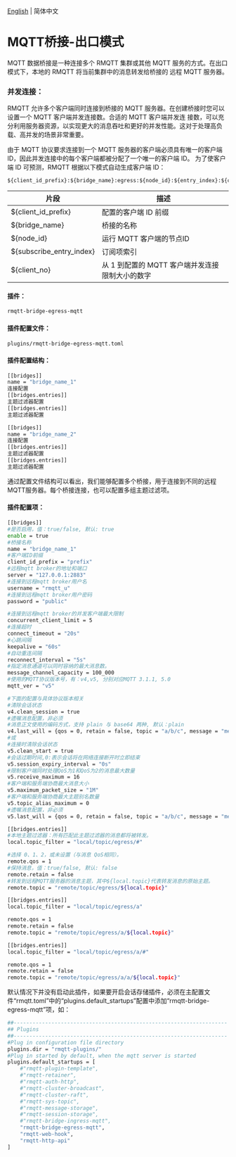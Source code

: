 [English](../en_US/bridge-egress-mqtt.md)  | 简体中文

# MQTT桥接-出口模式

MQTT 数据桥接是一种连接多个 RMQTT 集群或其他 MQTT 服务的方式。在出口模式下，本地的 RMQTT 将当前集群中的消息转发给桥接的
远程 MQTT 服务器。

### 并发连接：

RMQTT 允许多个客户端同时连接到桥接的 MQTT 服务器。在创建桥接时您可以设置一个 MQTT 客户端并发连接数。合适的 MQTT 客户端并发连
接数，可以充分利用服务器资源，以实现更大的消息吞吐和更好的并发性能。这对于处理高负载、高并发的场景非常重要。

由于 MQTT 协议要求连接到一个 MQTT 服务器的客户端必须具有唯一的客户端 ID，因此并发连接中的每个客户端都被分配了一个唯一的客户端 ID。
为了使客户端 ID 可预测，RMQTT 根据以下模式自动生成客户端 ID：

```
${client_id_prefix}:${bridge_name}:egress:${node_id}:${entry_index}:${client_no}
```


| 片段 | 描述                         |
| ---- |----------------------------|
| ${client_id_prefix} | 配置的客户端 ID 前缀               |
| ${bridge_name} | 桥接的名称                      |
| ${node_id}  | 运行 MQTT 客户端的节点ID           |
| ${subscribe_entry_index} | 订阅项索引                      |
| ${client_no} | 从 1 到配置的 MQTT 客户端并发连接限制大小的数字 |

#### 插件：

```bash
rmqtt-bridge-egress-mqtt
```

#### 插件配置文件：

```bash
plugins/rmqtt-bridge-egress-mqtt.toml
```

#### 插件配置结构：
```bash
[[bridges]]
name = "bridge_name_1"
连接配置
[[bridges.entries]]
主题过滤器配置
[[bridges.entries]]
主题过滤器配置

[[bridges]]
name = "bridge_name_2"
连接配置
[[bridges.entries]]
主题过滤器配置
[[bridges.entries]]
主题过滤器配置
```
通过配置文件结构可以看出，我们能够配置多个桥接，用于连接到不同的远程MQTT服务器。每个桥接连接，也可以配置多组主题过滤项。

#### 插件配置项：
```bash
[[bridges]]
#是否启用，值：true/false, 默认: true
enable = true
#桥接名称
name = "bridge_name_1"
#客户端ID前缀
client_id_prefix = "prefix"
#远程mqtt broker的地址和端口
server = "127.0.0.1:2883"
#连接到远程mqtt broker用户名
username = "rmqtt_u"
#连接到远程mqtt broker用户密码
password = "public"

#连接到远程mqtt broker的并发客户端最大限制
concurrent_client_limit = 5
#连接超时
connect_timeout = "20s"
#心跳间隔
keepalive = "60s"
#自动重连间隔
reconnect_interval = "5s"
#指定消息通道可以同时容纳的最大消息数。
message_channel_capacity = 100_000
#使用的MQTT协议版本号，有：v4,v5, 分别对应MQTT 3.1.1, 5.0
mqtt_ver = "v5"

#下面的配置与具体协议版本相关
#清除会话状态
v4.clean_session = true
#遗嘱消息配置，非必须
#消息正文使用的编码方式，支持 plain 与 base64 两种, 默认：plain
v4.last_will = {qos = 0, retain = false, topic = "a/b/c", message = "message content", encoding = "plain"}
#或
#连接时清除会话状态
v5.clean_start = true
#会话过期时间,0:表示会话将在网络连接断开时立即结束
v5.session_expiry_interval = "0s"
#限制客户端同时处理QoS为1和QoS为2的消息最大数量
v5.receive_maximum = 16
#客户端和服务端协商最大消息大小
v5.maximum_packet_size = "1M"
#客户端和服务端协商最大主题别名数量
v5.topic_alias_maximum = 0
#遗嘱消息配置，非必须
v5.last_will = {qos = 0, retain = false, topic = "a/b/c", message = "message content", encoding = "plain"}

[[bridges.entries]]
#本地主题过滤器：所有匹配此主题过滤器的消息都将被转发。
local.topic_filter = "local/topic/egress/#"

#选择 0、1、2，或未设置（与消息 QoS相同）。
remote.qos = 1
#保持消息，值：true/false, 默认: false
remote.retain = false
#转发到远程MQTT服务器的消息主题，其中${local.topic}代表转发消息的原始主题。
remote.topic = "remote/topic/egress/${local.topic}"

[[bridges.entries]]
local.topic_filter = "local/topic/egress/a"

remote.qos = 1
remote.retain = false
remote.topic = "remote/topic/egress/a/${local.topic}"

[[bridges.entries]]
local.topic_filter = "local/topic/egress/a/#"

remote.qos = 1
remote.retain = false
remote.topic = "remote/topic/egress/a/a/${local.topic}"
```

默认情况下并没有启动此插件，如果要开启会话存储插件，必须在主配置文件“rmqtt.toml”中的“plugins.default_startups”配置中添加“rmqtt-bridge-egress-mqtt”项，如：
```bash
##--------------------------------------------------------------------
## Plugins
##--------------------------------------------------------------------
#Plug in configuration file directory
plugins.dir = "rmqtt-plugins/"
#Plug in started by default, when the mqtt server is started
plugins.default_startups = [
    #"rmqtt-plugin-template",
    #"rmqtt-retainer",
    #"rmqtt-auth-http",
    #"rmqtt-cluster-broadcast",
    #"rmqtt-cluster-raft",
    #"rmqtt-sys-topic",
    #"rmqtt-message-storage",
    #"rmqtt-session-storage",
    #"rmqtt-bridge-ingress-mqtt",
    "rmqtt-bridge-egress-mqtt",
    "rmqtt-web-hook",
    "rmqtt-http-api"
]
```

